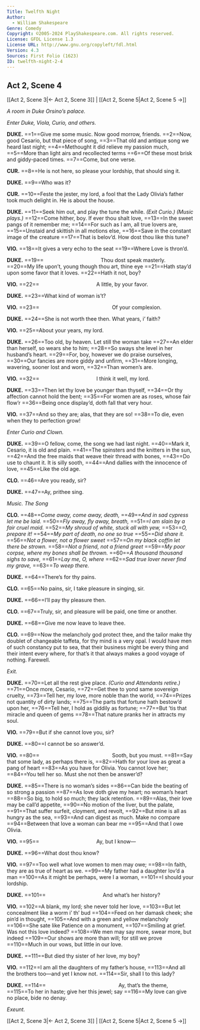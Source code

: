 ```yaml
---
Title: Twelfth Night
Author: 
  - William Shakespeare
Genre: Comedy
Copyright: ©2005-2024 PlayShakespeare.com. All rights reserved.
License: GFDL License 1.3
License URL: http://www.gnu.org/copyleft/fdl.html
Version: 4.3
Sources: First Folio (1623)
ID: twelfth-night-2-4
---
```


## Act 2, Scene 4
[[Act 2, Scene 3|← Act 2, Scene 3]] | [[Act 2, Scene 5|Act 2, Scene 5 →]]

*A room in Duke Orsino’s palace.*

*Enter Duke, Viola, Curio, and others.*

**DUKE.**
==1==Give me some music. Now good morrow, friends.
==2==Now, good Cesario, but that piece of song,
==3==That old and antique song we heard last night;
==4==Methought it did relieve my passion much,
==5==More than light airs and recollected terms
==6==Of these most brisk and giddy-paced times.
==7==Come, but one verse.

**CUR.**
==8==He is not here, so please your lordship, that should sing it.

**DUKE.**
==9==Who was it?

**CUR.**
==10==Feste the jester, my lord, a fool that the Lady Olivia’s father took much delight in. He is about the house.

**DUKE.**
==11==Seek him out, and play the tune the while.
*(Exit Curio.)*
*(Music plays.)*
==12==Come hither, boy. If ever thou shalt love,
==13==In the sweet pangs of it remember me;
==14==For such as I am, all true lovers are,
==15==Unstaid and skittish in all motions else,
==16==Save in the constant image of the creature
==17==That is belov’d. How dost thou like this tune?

**VIO.**
==18==It gives a very echo to the seat
==19==Where Love is thron’d.

**DUKE.**
==19==           Thou dost speak masterly.
==20==My life upon’t, young though thou art, thine eye
==21==Hath stay’d upon some favor that it loves.
==22==Hath it not, boy?

**VIO.**
==22==           A little, by your favor.

**DUKE.**
==23==What kind of woman is’t?

**VIO.**
==23==              Of your complexion.

**DUKE.**
==24==She is not worth thee then. What years, i’ faith?

**VIO.**
==25==About your years, my lord.

**DUKE.**
==26==Too old, by heaven. Let still the woman take
==27==An elder than herself, so wears she to him;
==28==So sways she level in her husband’s heart.
==29==For, boy, however we do praise ourselves,
==30==Our fancies are more giddy and unfirm,
==31==More longing, wavering, sooner lost and worn,
==32==Than women’s are.

**VIO.**
==32==           I think it well, my lord.

**DUKE.**
==33==Then let thy love be younger than thyself,
==34==Or thy affection cannot hold the bent;
==35==For women are as roses, whose fair flow’r
==36==Being once display’d, doth fall that very hour.

**VIO.**
==37==And so they are; alas, that they are so!
==38==To die, even when they to perfection grow!

*Enter Curio and Clown.*

**DUKE.**
==39==O fellow, come, the song we had last night.
==40==Mark it, Cesario, it is old and plain.
==41==The spinsters and the knitters in the sun,
==42==And the free maids that weave their thread with bones,
==43==Do use to chaunt it. It is silly sooth,
==44==And dallies with the innocence of love,
==45==Like the old age.

**CLO.**
==46==Are you ready, sir?

**DUKE.**
==47==Ay, prithee sing.

*Music. The Song*

**CLO.**
==48==*Come away, come away, death,*
==49==*And in sad cypress let me be laid.*
==50==*Fly away, fly away, breath,*
==51==*I am slain by a fair cruel maid.*
==52==*My shroud of white, stuck all with yew,*
==53==*O, prepare it!*
==54==*My part of death, no one so true*
==55==*Did share it.*
==56==*Not a flower, not a flower sweet*
==57==*On my black coffin let there be strown.*
==58==*Not a friend, not a friend greet*
==59==*My poor corpse, where my bones shall be thrown.*
==60==*A thousand thousand sighs to save,*
==61==*Lay me, O, where*
==62==*Sad true lover never find my grave,*
==63==*To weep there.*

**DUKE.**
==64==There’s for thy pains.

**CLO.**
==65==No pains, sir, I take pleasure in singing, sir.

**DUKE.**
==66==I’ll pay thy pleasure then.

**CLO.**
==67==Truly, sir, and pleasure will be paid, one time or another.

**DUKE.**
==68==Give me now leave to leave thee.

**CLO.**
==69==Now the melancholy god protect thee, and the tailor make thy doublet of changeable taffeta, for thy mind is a very opal. I would have men of such constancy put to sea, that their business might be every thing and their intent every where, for that’s it that always makes a good voyage of nothing. Farewell.

*Exit.*

**DUKE.**
==70==Let all the rest give place.
*(Curio and Attendants retire.)*
==71==Once more, Cesario,
==72==Get thee to yond same sovereign cruelty,
==73==Tell her, my love, more noble than the world,
==74==Prizes not quantity of dirty lands;
==75==The parts that fortune hath bestow’d upon her,
==76==Tell her, I hold as giddily as fortune;
==77==But ’tis that miracle and queen of gems
==78==That nature pranks her in attracts my soul.

**VIO.**
==79==But if she cannot love you, sir?

**DUKE.**
==80==I cannot be so answer’d.

**VIO.**
==80==              Sooth, but you must.
==81==Say that some lady, as perhaps there is,
==82==Hath for your love as great a pang of heart
==83==As you have for Olivia. You cannot love her;
==84==You tell her so. Must she not then be answer’d?

**DUKE.**
==85==There is no woman’s sides
==86==Can bide the beating of so strong a passion
==87==As love doth give my heart; no woman’s heart
==88==So big, to hold so much; they lack retention.
==89==Alas, their love may be call’d appetite,
==90==No motion of the liver, but the palate,
==91==That suffer surfeit, cloyment, and revolt,
==92==But mine is all as hungry as the sea,
==93==And can digest as much. Make no compare
==94==Between that love a woman can bear me
==95==And that I owe Olivia.

**VIO.**
==95==           Ay, but I know⁠—

**DUKE.**
==96==What dost thou know?

**VIO.**
==97==Too well what love women to men may owe;
==98==In faith, they are as true of heart as we.
==99==My father had a daughter lov’d a man
==100==As it might be perhaps, were I a woman,
==101==I should your lordship.

**DUKE.**
==101==           And what’s her history?

**VIO.**
==102==A blank, my lord; she never told her love,
==103==But let concealment like a worm i’ th’ bud
==104==Feed on her damask cheek; she pin’d in thought,
==105==And with a green and yellow melancholy
==106==She sate like Patience on a monument,
==107==Smiling at grief. Was not this love indeed?
==108==We men may say more, swear more, but indeed
==109==Our shows are more than will; for still we prove
==110==Much in our vows, but little in our love.

**DUKE.**
==111==But died thy sister of her love, my boy?

**VIO.**
==112==I am all the daughters of my father’s house,
==113==And all the brothers too—and yet I know not.
==114==Sir, shall I to this lady?

**DUKE.**
==114==              Ay, that’s the theme,
==115==To her in haste; give her this jewel; say
==116==My love can give no place, bide no denay.

*Exeunt.*

[[Act 2, Scene 3|← Act 2, Scene 3]] | [[Act 2, Scene 5|Act 2, Scene 5 →]]